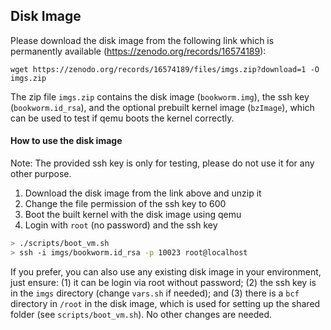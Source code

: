 ## Disk Image

Please download the disk image from the following link which is permanently available (https://zenodo.org/records/16574189):

```
wget https://zenodo.org/records/16574189/files/imgs.zip?download=1 -O imgs.zip
```

The zip file `imgs.zip` contains the disk image (`bookworm.img`), the ssh key (`bookworm.id_rsa`), and the optional prebuilt kernel image (`bzImage`), which can be used to test if qemu boots the kernel correctly.

#### How to use the disk image

Note: The provided ssh key is only for testing, please do not use it for any other purpose.

1. Download the disk image from the link above and unzip it
2. Change the file permission of the ssh key to 600
3. Boot the built kernel with the disk image using qemu
4. Login with `root` (no password) and the ssh key

```bash
> ./scripts/boot_vm.sh
> ssh -i imgs/bookworm.id_rsa -p 10023 root@localhost
```

If you prefer, you can also use any existing disk image in your environment, just ensure: (1) it can be login via root without password; (2) the ssh key is in the `imgs` directory (change `vars.sh` if needed); and (3) there is a `bcf` directory in `/root` in the disk image, which is used for setting up the shared folder (see `scripts/boot_vm.sh`). No other changes are needed.


